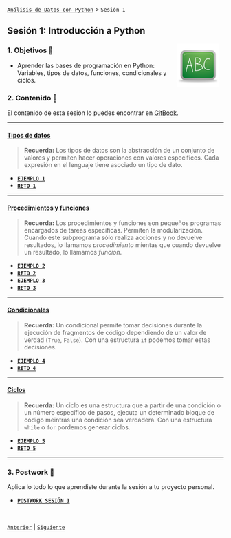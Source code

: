[`Análisis de Datos con Python`](../README.md) > `Sesión 1`

## Sesión 1: Introducción a Python

<img src="../imagenes/pizarron.png" align="right" height="100" width="100" hspace="10">

### 1. Objetivos :dart: 

- Aprender las bases de programación en Python: Variables, tipos de datos, funciones, condicionales y ciclos.

### 2. Contenido :blue_book:

El contenido de esta sesión lo puedes encontrar en [GitBook](https://beduexpert.gitbook.io/data-analysis/fundamentos-de-pyhon-para-data-analysis/sesion-01-fundamentos-de-python).

---
#### <ins>Tipos de datos</ins>

> **Recuerda:** Los tipos de datos son la abstracción de un conjunto de valores y permiten hacer operaciones con valores especificos. Cada expresión en el lenguaje tiene asociado un tipo de dato.

   - [**`EJEMPLO 1`**](ejemplo01/README.md)
   - [**`RETO 1`**](reto01/README.md)
---

#### <ins>Procedimientos y funciones</ins>

> **Recuerda:** Los procedimientos y funciones son pequeños programas encargados de tareas específicas. Permiten la modularización. Cuando este subprograma sólo realiza acciones y no devuelve resultados, lo llamamos *procedimiento* mientas que cuando devuelve un resultado, lo llamamos *función*.

   - [**`EJEMPLO 2`**](ejemplo02/README.md)
   - [**`RETO 2`**](reto02/README.md)
   - [**`EJEMPLO 3`**](ejemplo03/README.md)
   - [**`RETO 3`**](reto03/README.md)
---

#### <ins>Condicionales</ins>

> **Recuerda:** Un condicional permite tomar decisiones durante la ejecución de fragmentos de código dependiendo de un valor de verdad (`True`, `False`). Con una estructura `if` podemos tomar estas decisiones.

   - [**`EJEMPLO 4`**](ejemplo04/README.md)
   - [**`RETO 4`**](reto04/README.md)
---

#### <ins>Ciclos</ins>

> **Recuerda:** Un ciclo es una estructura que a partir de una condición o un número específico de pasos, ejecuta un determinado bloque de código meintras una condición sea verdadera. Con una estructura `while` o `for` pordemos generar ciclos.

   - [**`EJEMPLO 5`**](ejemplo05/README.md)
   - [**`RETO 5`**](reto05/README.md)
---       

### 3. Postwork :memo:
Aplica lo todo lo que aprendiste durante la sesión a tu proyecto personal.

- [**`POSTWORK SESIÓN 1`**](postwork/README.md)

<br/>

[`Anterior`](../README.md) | [`Siguiente`](../sesion02/README.md)
